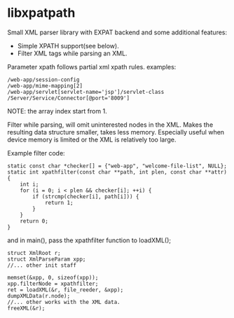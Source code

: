 # libxpatpath
Small XML parser library with EXPAT backend and some additional features:
* Simple XPATH support(see below).
* Filter XML tags while parsing an XML.

Parameter xpath follows partial xml xpath rules. examples:
```
/web-app/session-config
/web-app/mime-mapping[2]
/web-app/servlet[servlet-name='jsp']/servlet-class
/Server/Service/Connector[@port='8009']
```
NOTE: the array index start from 1.

Filter while parsing, will omit uninterested nodes in the XML. Makes the resulting data structure smaller, takes less memory. Especially useful when device memory is limited or the XML is relatively too large.

Example filter code:
```
static const char *checker[] = {"web-app", "welcome-file-list", NULL};
static int xpathfilter(const char **path, int plen, const char **attr)
{
	int i;
	for (i = 0; i < plen && checker[i]; ++i) {
		if (strcmp(checker[i], path[i])) {
			return 1;
		}
	}
	return 0;
}
```
and in main(), pass the xpathfilter function to loadXML();
```
struct XmlRoot r;
struct XmlParseParam xpp;
//... other init staff

memset(&xpp, 0, sizeof(xpp));
xpp.filterNode = xpathfilter;
ret = loadXML(&r, file_reeder, &xpp);
dumpXMLData(r.node);
//... other works with the XML data.
freeXML(&r);
```

